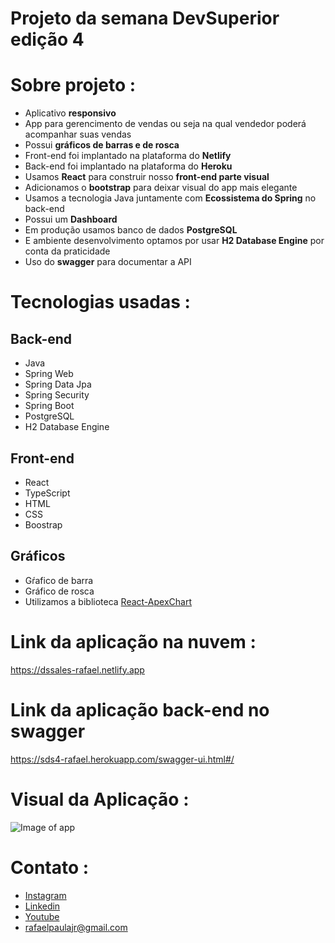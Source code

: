 # Projeto da semana DevSuperior edição 4 
 
# Sobre projeto :
   - Aplicativo **responsivo**
   - App para gerencimento de vendas ou seja na qual vendedor poderá acompanhar suas vendas
   - Possui **gráficos de barras e de rosca**
   - Front-end foi implantado na plataforma do **Netlify**
   - Back-end foi implantado na plataforma do **Heroku**
   - Usamos **React** para construir nosso **front-end parte visual**
   - Adicionamos o **bootstrap** para deixar visual do app mais elegante
   - Usamos a tecnologia Java juntamente com **Ecossistema do Spring** no back-end
   - Possui um **Dashboard**
   - Em produção usamos banco de dados **PostgreSQL**
   - E ambiente desenvolvimento optamos por usar **H2 Database Engine** por conta da praticidade
   - Uso do **swagger** para documentar a API
 
# Tecnologias usadas :

 ## Back-end
  - Java
  - Spring Web
  - Spring Data Jpa
  - Spring Security
  - Spring Boot
  - PostgreSQL
  - H2 Database Engine
  
 ## Front-end
  - React
  - TypeScript
  - HTML 
  - CSS
  - Boostrap

## Gráficos 
 - Gŕafico de barra
 - Gráfico de rosca
 - Utilizamos a biblioteca [React-ApexChart](https://apexcharts.com/docs/react-charts/)


# Link da aplicação na nuvem :

<https://dssales-rafael.netlify.app>

# Link da aplicação back-end no swagger 

<https://sds4-rafael.herokuapp.com/swagger-ui.html#/>

# Visual da Aplicação :
   ![Image of app](https://dochub.com/rafaelamaraljr/7J4mQvgRvXYQrjgVj2pO5n/dashboard-app-png?dt=CckjqHi5zbHNPBzuc1kX)
   
# Contato :
 * [Instagram](https://www.instagram.com/rafael_amaral_paula)
 * [Linkedin](https://www.linkedin.com/in/rafael-amaral-449558148/)
 * [Youtube](https://www.youtube.com/channel/UC2QC0Jpjn1f0gHkk0TvvL_g)
 * <rafaelpaulajr@gmail.com>
